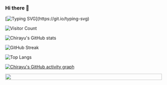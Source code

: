 ### Hi there 👋

<!--
**chirayu-sanghvi/chirayu-sanghvi** is a ✨ _special_ ✨ repository because its `README.md` (this file) appears on your GitHub profile.

Here are some ideas to get you started:

- 🔭 I’m currently working on ...
- 🌱 I’m currently learning ...
- 👯 I’m looking to collaborate on ...
- 🤔 I’m looking for help with ...
- 💬 Ask me about ...
- 📫 How to reach me: ...
- 😄 Pronouns: ...
- ⚡ Fun fact: ...
-->

<!-- Dynamic Typing SVG for welcome message -->
[![Typing SVG](https://readme-typing-svg.herokuapp.com?font=Courier+new&size=30&duration=5000&color=%23F7F7F7&background=%23000000&center=true&vCenter=true&width=800&height=100&lines=Welcome+to+my+profile%2C+I'm+Chirayu!)](https://git.io/typing-svg)

<!-- Visitor Count -->
![Visitor Count](https://komarev.com/ghpvc/?username=chirayu-sanghvi&label=Profile%20views&color=000000&style=flat)

<!-- Detailed GitHub Stats Card -->
![Chirayu's GitHub stats](http://github-profile-summary-cards.vercel.app/api/cards/profile-details?username=chirayu-sanghvi)

<!-- GitHub Streak Stats -->
![GitHub Streak](https://github-readme-streak-stats.herokuapp.com/?user=chirayu-sanghvi&theme=dark)

<!-- Most Used Languages Card -->
![Top Langs](https://github-readme-stats.vercel.app/api/top-langs/?username=chirayu-sanghvi&theme=dark&layout=compact)

<!-- GitHub Activity Graph --> 
[![Chirayu's GitHub activity graph](https://github-readme-activity-graph.vercel.app/graph?username=chirayu-sanghvi&theme=react-dark&hide_border=true)](https://github.com/chirayu-sanghvi/github-readme-activity-graph) 

<!-- Footer Image or Animation -->
<img src="https://i.imgur.com/dBaSKWF.gif" height="20" width="100%">

<!-- Holopin Badges (if you have any) -->
<!-- [![My Holopin Badges](https://holopin.me/chirayu-sanghvi)](https://holopin.io/@chirayu-sanghvi) -->

<!-- Personal Touch - Add any additional information or sections that represent you. -->
